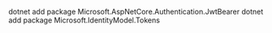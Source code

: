 dotnet add package Microsoft.AspNetCore.Authentication.JwtBearer
dotnet add package Microsoft.IdentityModel.Tokens

